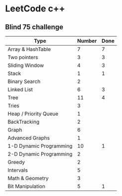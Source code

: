 # LeetCode c++

## Blind 75 challenge

| Type                    | Number | Done |
| ----------------------- | ------ | ------ |
| Array & HashTable       | 7      | 7      |
| Two pointers            | 3      | 3      |
| Sliding Window          | 4      | 3      |
| Stack                   | 1      | 1      |
| Binary Search           | 2      |        |
| Linked List             | 6      | 3      |
| Tree                    | 11     | 4      |
| Tries                   | 3      |        |
| Heap / Priority Queue   | 1      |        |
| BackTracking            | 2      |        |
| Graph                   | 6      |        |
| Advanced Graphs         | 1      |        |
| 1-D Dynamic Programming | 10     | 1      |
| 2-D Dynamic Programming | 2      |        |
| Greedy                  | 2      |        |
| Intervals               | 5      |        |
| Math & Geometry         | 3      |        |
| Bit Manipulation        | 5      | 1      |
